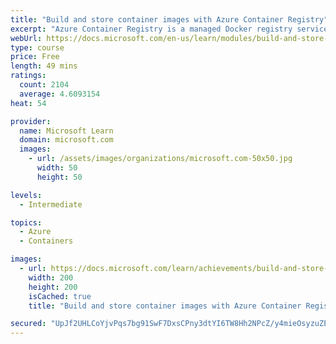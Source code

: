 ```yaml
---
title: "Build and store container images with Azure Container Registry"
excerpt: "Azure Container Registry is a managed Docker registry service based on the open-source Docker Registry 2.0. Container Registry is private, hosted in Azure, and allows you to build, store, and manage images for all types of container deployments. Learn how to build and store container images with Azure Container Registry."
webUrl: https://docs.microsoft.com/en-us/learn/modules/build-and-store-container-images/
type: course
price: Free
length: 49 mins
ratings:
  count: 2104
  average: 4.6093154
heat: 54

provider:
  name: Microsoft Learn
  domain: microsoft.com
  images:
    - url: /assets/images/organizations/microsoft.com-50x50.jpg
      width: 50
      height: 50

levels:
  - Intermediate

topics:
  - Azure
  - Containers

images:
  - url: https://docs.microsoft.com/learn/achievements/build-and-store-container-images-social.png
    width: 200
    height: 200
    isCached: true
    title: "Build and store container images with Azure Container Registry"

secured: "UpJf2UHLCoYjvPqs7bg91SwF7DxsCPny3dtYI6TW8Hh2NPcZ/y4mieOsyzuZEk5x6HajGIsV8juowyClKUUKMsUfwrFaTf0cyr/538szI+op3D7kpDhCHltdiPB3ing6bvcrr9oTn+mqXD+djL2SpTPtkH6NQTdeIglsPdebe7DWpSpOLwoRp+5uRW06l1CyaS4pFmu9EPrNFyHL+ZUNZTjrlRSUAgf0+gw710R+jLkdIWGjmtLHO9JDxeeC7iuZUgC76+7k+AbXMuZ/5lEXHdHOwf31w5j96V4exdCZYI2HoW8u4DucouZUM245smC0CaXDoDK4agnys0a97odmoeDlFxHeftQFOVz8oU8Xo/z1c7Tsm0ZmNzDIF3Hm4xpw4PKgVbSO8Rupy+nnmekgkQ==;BKOkFrAXQM1qCdXYbhre7Q=="
---
```


